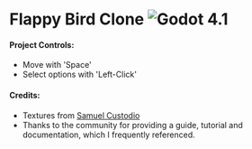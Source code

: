 # Flappy Bird Clone ![Godot 4.1](https://img.shields.io/badge/godot-v4.1)

#### Project Controls:
- Move with 'Space'
- Select options with 'Left-Click'

#### Credits:
- Textures from [Samuel Custodio](https://github.com/samuelcust/flappy-bird-assets)
- Thanks to the community for providing a guide, tutorial and documentation, which I frequently referenced.
